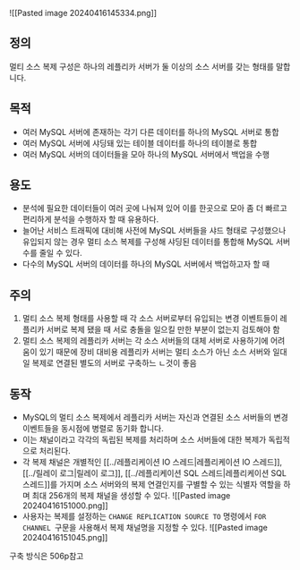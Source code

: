
![[Pasted image 20240416145334.png]]

## 정의
멀티 소스 복제 구성은 하나의 레플리카 서버가 둘 이상의 소스 서버를 갖는 형태를 말합니다.



## 목적
- 여러 MySQL 서버에 존재하는 각기 다른 데이터를 하나의 MySQL 서버로 통합
- 여러 MySQL 서버에 샤딩돼 있는 테이블 데이터를 하나의 테이블로 통합
- 여러 MySQL 서버의 데이터들을 모아 하나의 MySQL 서버에서 백업을 수행

## 용도
- 분석에 필요한 데이터들이 여러 곳에 나눠져 있어 이를 한곳으로 모아 좀 더 빠르고 편리하게 분석을  수행하자 할 때 유용하다. 
- 늘어난 서비스 트래픽에 대비해 사전에 MySQL 서버들을 샤드 형태로 구성했으나 유입되지 않는 경우 멀티 소스 복제를 구성해 샤딩된 데이터를 통합해 MySQL 서버 수를 줄일 수 있다. 
- 다수의 MySQL 서버의 데이터를 하나의 MySQL 서버에서 백업하고자 할 때 

## 주의
1. 멀티 소스 복제 형태를 사용할 때 각 소스 서버로부터 유입되는 변경 이벤트들이 레플리카 서버로 복제 됐을 때 서로 충돌을 일으킬 만한 부분이 없는지 검토해야 함
2. 멀티 소스 복제의 레플리카 서버는 각 소스 서버들의 대체 서버로 사용하기에 어려움이 있기 때문에 장비 대비용 레플리카 서버는 멀티 소스가 아닌 소스 서버와 일대일 복제로 연결된 별도의 서버로 구축하느 ㄴ것이 좋음

## 동작
- MySQL의 멀티 소스 복제에서 레플리카 서버는 자신과 연결된 소스 서버들의 변경 이벤트들을 동시점에 병렬로 동기화 합니다. 
- 이는 채널이라고 각각의 독립된 복제를 처리하며 소스 서버들에 대한 복제가 독립적으로 처리된다.
- 각 복제 채널은 개별적인 [[../레플리케이션 IO 스레드|레플리케이션 IO 스레드]], [[../릴레이 로그|릴레이 로그]], [[../레플리케이션 SQL 스레드|레플리케이션 SQL 스레드]]를 가지며 소스 서버와의 복제 연결인지를 구별할 수 있는 식별자 역할을 하며 최대 256개의 복제 채널을 생성할 수 있다. 
![[Pasted image 20240416151000.png]]
- 사용자는 복제를 설정하는 `CHANGE REPLICATION SOURCE TO` 명령에서 `FOR CHANNEL `구문을 사용해서 복제 채널명을 지정할 수 있다. 
![[Pasted image 20240416151045.png]]


구축 방식은 506p참고
